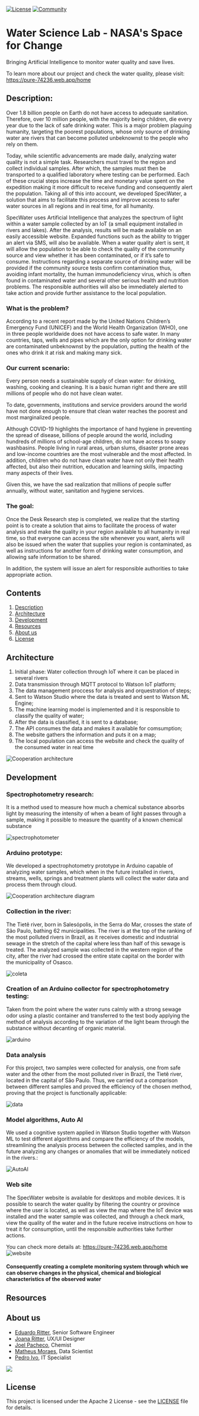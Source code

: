 [![License](https://img.shields.io/badge/License-Apache2-blue.svg)](https://www.apache.org/licenses/LICENSE-2.0) [![Community](https://img.shields.io/badge/Join-Community-blue.svg)](https://developer.ibm.com/callforcode/solutions/projects/get-started/)

# Water Science Lab - NASA's Space for Change

Bringing Artificial Intelligence to monitor water quality and save lives.

To learn more about our project and check the water quality, please visit: https://pure-74236.web.app/home


## Description:

<p>Over 1.8 billion people on Earth do not have access to adequate sanitation. Therefore, over 10 million people, with the majority being children, die every year due to the lack of safe drinking water. This is a major problem plaguing humanity, targeting the poorest populations, whose only source of drinking water are rivers that can become polluted unbeknownst to the people who rely on them.

Today, while scientific advancements are made daily, analyzing water quality is not a simple task. Researchers must travel to the region and collect individual samples. After which, the samples must then be  transported to a qualified laboratory where testing can be performed. Each of these crucial steps increase the time and monetary value spent on the expedition making it more difficult to receive funding and consequently alert the population.
Taking all of this into account, we developed SpecWater, a solution that aims to facilitate this process and improve access to safer water sources in all regions and in real time, for all humanity.

SpecWater uses Artificial Intelligence that analyzes the spectrum of light within a water sample collected by an IoT (a small equipment installed in rivers and lakes). After the analysis, results will be made available on an easily accessible website. Expanded functions such as the ability to trigger an alert via SMS, will also be available. When a water quality alert is sent, it will allow the population to be able to check the quality of the community source and view whether it has been contaminated, or if it’s safe to consume. Instructions regarding a separate source of drinking water will be provided if the community source tests confirm contamination thus, avoiding infant mortality, the human immunodeficiency virus, which is often found in contaminated water and several other serious health and nutrition problems. The responsible authorities will also be immediately alerted to take action and provide further assistance to the local population.</p>


### What is the problem?

According to a recent report made by the United Nations Children’s Emergency Fund (UNICEF) and the World Health Organization (WHO), one in three people worldwide does not have access to safe water. 
In many countries, taps, wells and pipes which are the only option for drinking water are contaminated unbeknownst by the population, putting the health of the ones who drink it at risk and making many sick.

### Our current scenario:

Every person needs a sustainable supply of clean water: for drinking, washing, cooking and cleaning. It is a basic human right and there are still millions of people who do not have clean water.

To date, governments, institutions and service providers around the world have not done enough to ensure that clean water reaches the poorest and most marginalized people.

Although COVID-19 highlights the importance of hand hygiene in preventing the spread of disease, billions of people around the world, including hundreds of millions of school-age children, do not have access to soapy washbasins. People living in rural areas, urban slums, disaster prone areas and low-income countries are the most vulnerable and the most affected. In addition, children who do not have clean water have not only their health affected, but also their nutrition, education and learning skills, impacting many aspects of their lives.

Given this, we have the sad realization that millions of people suffer annually, without water, sanitation and hygiene services.

### The goal:

Once the Desk Research step is completed, we realize that the starting point is to create a solution that aims to facilitate the process of water analysis and make the quality in your region available to all humanity in real time, so that everyone can access the site whenever you want, alerts will also be issued when the water that supplies your region is contaminated, as well as instructions for another form of drinking water consumption, and allowing safe information to be shared.

In addition, the system will issue an alert for responsible authorities to take appropriate action.

## Contents

1. [Description](#Description)
2. [Architecture](#Architecture)
5. [Development](#Development)
6. [Resources](#Resources)
7. [About us](#About-us)
8. [License](#license)


## Architecture

1. Initial phase: Water collection through IoT where it can be placed in several rivers
1. Data transmission through MQTT protocol to Watson IoT platform;
1. The data management proccess for analysis and orquestration of steps;
1. Sent to Watson Studio where the data is treated and sent to Watson ML Engine;
1. The machine learning model is implemented and it is responsible to classify the quality of water;
1. After the data is classified, it is sent to a database;
1. The API consumes the data and makes it available for comsumption;
1. The website gathers the information and puts it on a map;
1. The local population can access the website and check the quality of the consumed water in real time

![Cooperation architecture](/images/architecture_01.jpg)


## Development

### Spectrophotometry research:
It is a method used to measure how much a chemical substance absorbs light by measuring the intensity of when a beam of light passes through a sample, making it possible to measure the quantity of a known chemical substance

![spectrophotometer](/images/spectrophotometer.jpg)

### Arduino prototype:
We developed a spectrophotometry prototype in Arduino capable of analyzing water samples, which when in the future installed in rivers, streams, wells, springs and treatment plants will collect the water data and process them through cloud.

![Cooperation architecture diagram](/images/arduino_project.jpg)

### Collection in the river:
The Tietê river, born in Salesópolis, in the Serra do Mar, crosses the state of São Paulo, bathing 62 municipalities. The river is at the top of the ranking of the most polluted rivers in Brazil, as it receives domestic and industrial sewage in the stretch of the capital where less than half of this sewage is treated. The analyzed sample was collected in the western region of the city, after the river had crossed the entire state capital on the border with the municipality of Osasco.

![coleta](/gifs/coleta.gif)

### Creation of an Arduino collector for spectrophotometry testing:
Taken from the point where the water runs calmly with a strong sewage odor using a plastic container and transferred to the test body applying the method of analysis according to the variation of the light beam through the substance without decanting of organic material.

![arduino](/gifs/arduino.gif)

### Data analysis
For this project, two samples were collected for analysis, one from safe water and the other from the most polluted river in Brazil, the Tietê river, located in the capital of São Paulo. Thus, we carried out a comparison between different samples and proved the efficiency of the chosen method, proving that the project is functionally applicable:

![data](/images/data_collects.jpg)

### Model algorithms, Auto AI 
We used a cognitive system applied in Watson Studio together with Watson ML to test different algorithms and compare the efficiency of the models, streamlining the analysis process between the collected samples, and in the future analyzing any changes or anomalies that will be immediately noticed in the rivers.:

![AutoAI](/gifs/IBM_Watson_IA.gif)

### Web site 
The SpecWater website is available for desktops and mobile devices. It is possible to search the water quality by filtering the country or province where the user is located, as well as view the map where the IoT device was installed and the water sample was collected, and through a check mark, view the quality of the water and in the future receive instructions on how to treat it for consumption, until the responsible authorities take further actions.

You can check more details at: https://pure-74236.web.app/home
![website](/gifs/website_spec.gif)


#### Consequently creating a complete monitoring system through which we can observe changes in the physical, chemical and biological characteristics of the observed water


## Resources



## About us
* [Eduardo Ritter](https://github.com/EduardoMoraesRitter), Senior Software Engineer
* [Joana Ritter](https://github.com/JoanaRitter), UX/UI Designer
* [Joel Pacheco](https://github.com/jpachecoaraujo), Chemist
* [Matheus Moraes](https://github.com/mtsvi-moraes), Data Scientist
* [Pedro Ivo](https://github.com/P-dro), IT Specialist

<p>
  <img src="https://contributors-img.web.app/image?repo=EduardoMoraesRitter/SpecWater" />
</p>

## License

This project is licensed under the Apache 2 License - see the [LICENSE](LICENSE) file for details.
